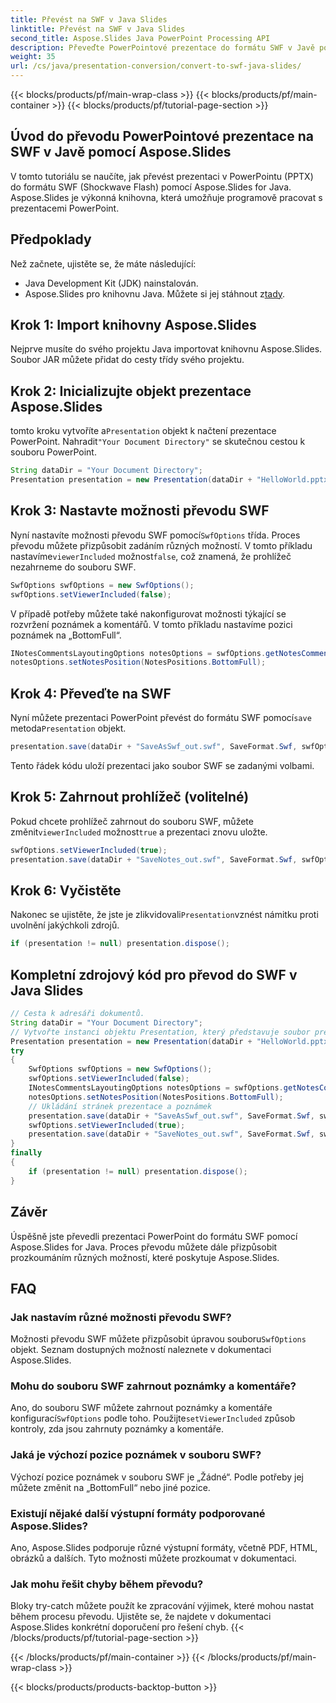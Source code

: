 ```yaml
---
title: Převést na SWF v Java Slides
linktitle: Převést na SWF v Java Slides
second_title: Aspose.Slides Java PowerPoint Processing API
description: Převeďte PowerPointové prezentace do formátu SWF v Javě pomocí Aspose.Slides. Postupujte podle našeho podrobného průvodce se zdrojovým kódem pro bezproblémový převod.
weight: 35
url: /cs/java/presentation-conversion/convert-to-swf-java-slides/
---
```


{{< blocks/products/pf/main-wrap-class >}}
{{< blocks/products/pf/main-container >}}
{{< blocks/products/pf/tutorial-page-section >}}


## Úvod do převodu PowerPointové prezentace na SWF v Javě pomocí Aspose.Slides

V tomto tutoriálu se naučíte, jak převést prezentaci v PowerPointu (PPTX) do formátu SWF (Shockwave Flash) pomocí Aspose.Slides for Java. Aspose.Slides je výkonná knihovna, která umožňuje programově pracovat s prezentacemi PowerPoint.

## Předpoklady

Než začnete, ujistěte se, že máte následující:

- Java Development Kit (JDK) nainstalován.
-  Aspose.Slides pro knihovnu Java. Můžete si jej stáhnout z[tady](https://downloads.aspose.com/slides/java).

## Krok 1: Import knihovny Aspose.Slides

Nejprve musíte do svého projektu Java importovat knihovnu Aspose.Slides. Soubor JAR můžete přidat do cesty třídy svého projektu.

## Krok 2: Inicializujte objekt prezentace Aspose.Slides

 tomto kroku vytvoříte a`Presentation` objekt k načtení prezentace PowerPoint. Nahradit`"Your Document Directory"` se skutečnou cestou k souboru PowerPoint.

```java
String dataDir = "Your Document Directory";
Presentation presentation = new Presentation(dataDir + "HelloWorld.pptx");
```

## Krok 3: Nastavte možnosti převodu SWF

 Nyní nastavíte možnosti převodu SWF pomocí`SwfOptions` třída. Proces převodu můžete přizpůsobit zadáním různých možností. V tomto příkladu nastavíme`viewerIncluded` možnost`false`, což znamená, že prohlížeč nezahrneme do souboru SWF.

```java
SwfOptions swfOptions = new SwfOptions();
swfOptions.setViewerIncluded(false);
```

V případě potřeby můžete také nakonfigurovat možnosti týkající se rozvržení poznámek a komentářů. V tomto příkladu nastavíme pozici poznámek na „BottomFull“.

```java
INotesCommentsLayoutingOptions notesOptions = swfOptions.getNotesCommentsLayouting();
notesOptions.setNotesPosition(NotesPositions.BottomFull);
```

## Krok 4: Převeďte na SWF

 Nyní můžete prezentaci PowerPoint převést do formátu SWF pomocí`save` metoda`Presentation` objekt.

```java
presentation.save(dataDir + "SaveAsSwf_out.swf", SaveFormat.Swf, swfOptions);
```

Tento řádek kódu uloží prezentaci jako soubor SWF se zadanými volbami.

## Krok 5: Zahrnout prohlížeč (volitelné)

 Pokud chcete prohlížeč zahrnout do souboru SWF, můžete změnit`viewerIncluded` možnost`true` a prezentaci znovu uložte.

```java
swfOptions.setViewerIncluded(true);
presentation.save(dataDir + "SaveNotes_out.swf", SaveFormat.Swf, swfOptions);
```

## Krok 6: Vyčistěte

 Nakonec se ujistěte, že jste je zlikvidovali`Presentation`vznést námitku proti uvolnění jakýchkoli zdrojů.

```java
if (presentation != null) presentation.dispose();
```

## Kompletní zdrojový kód pro převod do SWF v Java Slides

```java
// Cesta k adresáři dokumentů.
String dataDir = "Your Document Directory";
// Vytvořte instanci objektu Presentation, který představuje soubor prezentace
Presentation presentation = new Presentation(dataDir + "HelloWorld.pptx");
try
{
	SwfOptions swfOptions = new SwfOptions();
	swfOptions.setViewerIncluded(false);
	INotesCommentsLayoutingOptions notesOptions = swfOptions.getNotesCommentsLayouting();
	notesOptions.setNotesPosition(NotesPositions.BottomFull);
	// Ukládání stránek prezentace a poznámek
	presentation.save(dataDir + "SaveAsSwf_out.swf", SaveFormat.Swf, swfOptions);
	swfOptions.setViewerIncluded(true);
	presentation.save(dataDir + "SaveNotes_out.swf", SaveFormat.Swf, swfOptions);
}
finally
{
	if (presentation != null) presentation.dispose();
}
```

## Závěr

Úspěšně jste převedli prezentaci PowerPoint do formátu SWF pomocí Aspose.Slides for Java. Proces převodu můžete dále přizpůsobit prozkoumáním různých možností, které poskytuje Aspose.Slides.

## FAQ

### Jak nastavím různé možnosti převodu SWF?

 Možnosti převodu SWF můžete přizpůsobit úpravou souboru`SwfOptions` objekt. Seznam dostupných možností naleznete v dokumentaci Aspose.Slides.

### Mohu do souboru SWF zahrnout poznámky a komentáře?

 Ano, do souboru SWF můžete zahrnout poznámky a komentáře konfigurací`SwfOptions` podle toho. Použijte`setViewerIncluded` způsob kontroly, zda jsou zahrnuty poznámky a komentáře.

### Jaká je výchozí pozice poznámek v souboru SWF?

Výchozí pozice poznámek v souboru SWF je „Žádné“. Podle potřeby jej můžete změnit na „BottomFull“ nebo jiné pozice.

### Existují nějaké další výstupní formáty podporované Aspose.Slides?

Ano, Aspose.Slides podporuje různé výstupní formáty, včetně PDF, HTML, obrázků a dalších. Tyto možnosti můžete prozkoumat v dokumentaci.

### Jak mohu řešit chyby během převodu?

Bloky try-catch můžete použít ke zpracování výjimek, které mohou nastat během procesu převodu. Ujistěte se, že najdete v dokumentaci Aspose.Slides konkrétní doporučení pro řešení chyb.
{{< /blocks/products/pf/tutorial-page-section >}}

{{< /blocks/products/pf/main-container >}}
{{< /blocks/products/pf/main-wrap-class >}}

{{< blocks/products/products-backtop-button >}}
